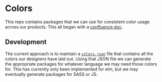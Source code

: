 # Colors
This repo contains packages that we can use for consistent color usage across
our products. This all began with a [confluence doc][1].

## Development
The current approach is to maintain a [`colors.json`][2] file that contains all
the colors our designers have laid out. Using that JSON file we can generate
the appropriate packages for whatever language we may need those colors for.
This has currently only been implemented for elm, but we may eventually
generate packages for SASS or JS.


[1]: https://esparklearning.atlassian.net/wiki/spaces/V5PD/pages/74448915?atlOrigin=eyJpIjoiMjdhZWI0MjM3ODg3NGEyYjk5NzU3ZmJkMGJhYTdlMGMiLCJwIjoiYyJ9
[2]: colors.json
